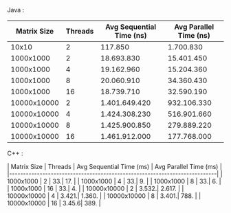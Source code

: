 Java : 

| Matrix Size | Threads | Avg Sequential Time (ns) | Avg Parallel Time (ns) |
|-------------|---------|--------------------------|------------------------|
| 10x10       | 2       | 117.850                   | 1.700.830                |
| 1000x1000   | 2       | 18.693.830                 | 15.401.450               |
| 1000x1000   | 4       | 19.162.960                 | 15.204.360               |
| 1000x1000   | 8       | 20.060.910                 | 34.360.430               |
| 1000x1000   | 16      | 18.739.710                 | 32.590.190               |
| 10000x10000 | 2       | 1.401.649.420               | 932.106.330              |
| 10000x10000 | 4       | 1.424.308.230               | 516.901.660              |
| 10000x10000 | 8       | 1.425.900.850               | 279.889.220              |
| 10000x10000 | 16      | 1.461.912.000               | 177.768.000              |

C++ : 

| Matrix Size | Threads | Avg Sequential Time (ms) | Avg Parallel Time (ms) |
|---------------------------------------------------------------------------|
| 1000x1000 | 2 | 33.| 17.                                                    |
| 1000x1000 | 4 | 33.| 9.                                                     |
| 1000x1000 | 8 | 33.| 6.                                                     |
| 1000x1000 | 16 | 33.| 4.                                                    |
| 10000x10000 | 2 | 3.532.| 2.617.                                              |
| 10000x10000 | 4 | 3.421.| 1.360.                                              |
| 10000x10000 | 8 | 3.401.| 788.                                               |
| 10000x10000 | 16 | 3.45.6| 389.                                              |



